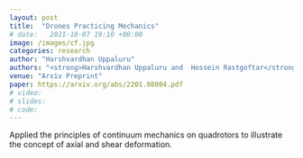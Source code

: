 ```yaml
---
layout: post
title:  "Drones Practicing Mechanics"
# date:   2021-10-07 19:10 +00:00
image: /images/cf.jpg
categories: research
author: "Harshvardhan Uppaluru"
authors: "<strong>Harshvardhan Uppaluru and  Hossein Rastgoftar</strong>"
venue: "Arxiv Preprint"
paper: https://arxiv.org/abs/2201.08004.pdf
# video:
# slides:
# code:
---
```

Applied the principles of continuum mechanics on quadrotors to illustrate the concept of
axial and shear deformation.
